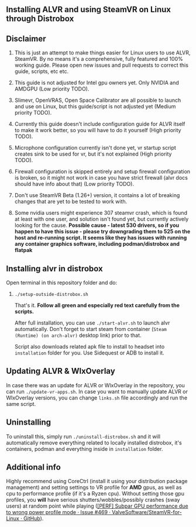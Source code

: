 ## Installing ALVR and using SteamVR on Linux through Distrobox

## Disclaimer

1. This is just an attempt to make things easier for Linux users to use ALVR, SteamVR. By no means it's a comprehensive, fully featured and 100% working guide. Please open new issues and pull requests to correct this guide, scripts, etc etc.

2. This guide is not adjusted for Intel gpu owners yet. Only NVIDIA and AMDGPU (Low priority TODO).

3. Slimevr, OpenVRAS, Open Space Calibrator are all possible to launch and use on Linux, but this guide/script is not adjusted yet (Medium priority TODO).

4. Currently this guide doesn't include configuration guide for ALVR itself to make it work better, so you will have to do it yourself (High priority TODO).

5. Microphone configuration currently isn't done yet, vr startup script creates sink to be used for vr, but it's not explained (High priority TODO).

6. Firewall configuration is skipped entirely and setup firewall configuration is broken, so it might not work in case you have strict firewall (alvr docs should have info about that) (Low priority TODO).

7. Don't use SteamVR Beta (1.26+) version, it contains a lot of breaking changes that are yet to be tested to work with.

8. Some nvidia users might experience 307 steamvr crash, which is found at least with one user, and solution isn't found yet, but currently actively looking for the cause. **Possible cause - latest 530 drivers, so if you happen to have this issue - please try downgrading them to 525 on the host and re-running script. It seems like they has issues with running any container graphics software, including podman/distrobox and flatpak**

## Installing alvr in distrobox

Open terminal in this repository folder and do:

1. `./setup-outside-distrobox.sh`
   
   That's it. **Follow all green and especially red text carefully from the scripts.**
   
   After full installation, you can use `./start-alvr.sh` to launch alvr automatically. Don't forget to start steam from container (`Steam (Runtime) (on arch-alvr)` desktop link) prior to that.
   
   Script also downloads related apk file to install to headset into `installation` folder for you. Use Sidequest or ADB to install it.

## Updating ALVR & WlxOverlay

In case there was an update for ALVR or WlxOverlay in the repository, you can run `./update-vr-apps.sh`. In case you want to manually update ALVR or WlxOverlay versions, you can change `links.sh` file accordingly and run the same script.

## Uninstalling

To uninstall this, simply run `./uninstall-distrobox.sh` and it will automatically remove everything related to locally installed distrobox, it's containers, podman and everything inside in `installation` folder.

## Additional info

Highly recommend using CoreCtrl (install it using your distribution package management) and setting settings to VR profile for **AMD** gpus, as well as cpu to performance profile (if it's a Ryzen cpu). Without setting those gpu profiles, you **will** have serious shutters/wobbles/possibly crashes (sway users) at random point while playing ([[PERF] Subpar GPU performance due to wrong power profile mode · Issue #469 · ValveSoftware/SteamVR-for-Linux · GitHub](https://github.com/ValveSoftware/SteamVR-for-Linux/issues/469)).
